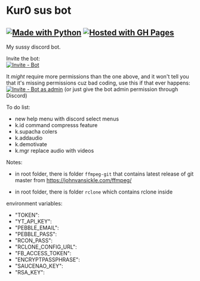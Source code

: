Kur0 sus bot
==============
[![Made with Python](https://img.shields.io/badge/Python->=3.8-blue?logo=python&logoColor=white)](https://python.org)
[![Hosted with GH Pages](https://img.shields.io/badge/Hosted_with-Replit-blue?logo=replit&logoColor=white)](https://replit.com/@JericJanJan/Kur0bot)
-----
My sussy discord bot.

Invite the bot:\
[![Invite - Bot](https://img.shields.io/badge/Invite-Bot-2ea44f?style=for-the-badge)](https://discord.com/api/oauth2/authorize?client_id=850336994299215892&permissions=3758615616&scope=bot)

It *might* require more permissions than the one above, and it won't tell you that it's missing permissions cuz bad coding, use this if that ever happens:\
[![Invite - Bot as admin](https://img.shields.io/badge/Invite-Bot_as_admin-2ea44f?style=for-the-badge)](https://discord.com/api/oauth2/authorize?client_id=850336994299215892&permissions=8&scope=bot) (or just give the bot admin permission through Discord)

To do list:
- new help menu with discord select menus
- k.id command compresss feature
- k.supacha colers
- k.addaudio
- k.demotivate
- k.mgr replace audio with videos

Notes:

- in root folder, there is folder `ffmpeg-git` that contains latest release of git master from https://johnvansickle.com/ffmpeg/

- in root folder, there is folder `rclone` which contains rclone inside


environment variables:
-  "TOKEN":
-  "YT_API_KEY":
 - "PEBBLE_EMAIL": 
 - "PEBBLE_PASS": 
 - "RCON_PASS": 
-  "RCLONE_CONFIG_URL": 
-  "FB_ACCESS_TOKEN": 
-  "ENCRYPTPASSPHRASE": 
-  "SAUCENAO_KEY": 
- "RSA_KEY":
